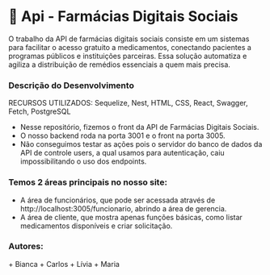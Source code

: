 <h1>💊 Api - Farmácias Digitais Sociais</h1>
O trabalho da API de farmácias digitais sociais consiste em um sistemas para facilitar o acesso gratuito a medicamentos, conectando pacientes a programas públicos e instituições parceiras. Essa solução automatiza e agiliza a distribuição de remédios essenciais a quem mais precisa.

<h3>Descrição do Desenvolvimento</h3>

RECURSOS UTILIZADOS:
Sequelize, Nest, HTML, CSS, React, Swagger, Fetch, PostgreSQL 

+ Nesse repositório, fizemos o front da API de Farmácias Digitais Sociais.
+ O nosso backend roda na porta 3001 e o front na porta 3005.
+ Não conseguimos testar as ações pois o servidor do banco de dados da API de controle users, a qual usamos para autenticação, caiu impossibilitando o uso dos endpoints.

<h3>Temos 2 áreas principais no nosso site:</h3>

  + A área de funcionários, que pode ser acessada através de http://localhost:3005/funcionario, abrindo a área de gerencia.
  + A área de cliente, que mostra apenas funções básicas, como listar medicamentos disponíveis e criar solicitação.

<h3>Autores:</h3>
+ Bianca
+ Carlos
+ Lívia 
+ Maria
